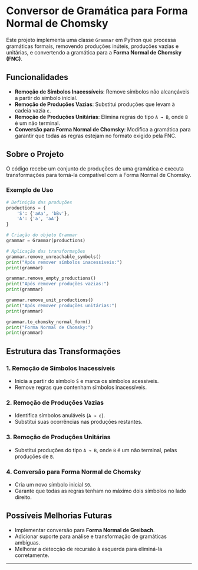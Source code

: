 # Conversor de Gramática para Forma Normal de Chomsky

Este projeto implementa uma classe `Grammar` em Python que processa gramáticas formais, removendo produções inúteis, produções vazias e unitárias, e convertendo a gramática para a **Forma Normal de Chomsky (FNC)**.

## Funcionalidades

- **Remoção de Símbolos Inacessíveis**: Remove símbolos não alcançáveis a partir do símbolo inicial.
- **Remoção de Produções Vazias**: Substitui produções que levam à cadeia vazia `ε`.
- **Remoção de Produções Unitárias**: Elimina regras do tipo `A → B`, onde `B` é um não terminal.
- **Conversão para Forma Normal de Chomsky**: Modifica a gramática para garantir que todas as regras estejam no formato exigido pela FNC.

## Sobre o Projeto

O código recebe um conjunto de produções de uma gramática e executa transformações para torná-la compatível com a Forma Normal de Chomsky.

### Exemplo de Uso

```python
# Definição das produções
productions = {
    'S': {'aAa', 'bBv'},
    'A': {'a', 'aA'}
}

# Criação do objeto Grammar
grammar = Grammar(productions)

# Aplicação das transformações
grammar.remove_unreachable_symbols()
print("Após remover símbolos inacessíveis:")
print(grammar)

grammar.remove_empty_productions()
print("Após remover produções vazias:")
print(grammar)

grammar.remove_unit_productions()
print("Após remover produções unitárias:")
print(grammar)

grammar.to_chomsky_normal_form()
print("Forma Normal de Chomsky:")
print(grammar)
```

## Estrutura das Transformações

### 1. **Remoção de Símbolos Inacessíveis**
- Inicia a partir do símbolo `S` e marca os símbolos acessíveis.
- Remove regras que contenham símbolos inacessíveis.

### 2. **Remoção de Produções Vazias**
- Identifica símbolos anuláveis (`A → ε`).
- Substitui suas ocorrências nas produções restantes.

### 3. **Remoção de Produções Unitárias**
- Substitui produções do tipo `A → B`, onde `B` é um não terminal, pelas produções de `B`.

### 4. **Conversão para Forma Normal de Chomsky**
- Cria um novo símbolo inicial `S0`.
- Garante que todas as regras tenham no máximo dois símbolos no lado direito.


## Possíveis Melhorias Futuras
- Implementar conversão para **Forma Normal de Greibach**.
- Adicionar suporte para análise e transformação de gramáticas ambíguas.
- Melhorar a detecção de recursão à esquerda para eliminá-la corretamente.

---

